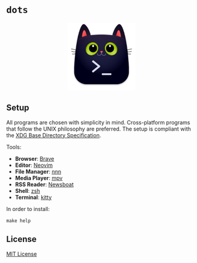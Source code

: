 # `dots`

<p align="center"><img src="kitty.png" alt="Logo" width="180" /></p>

## Setup

All programs are chosen with simplicity in mind. Cross-platform programs that
follow the UNIX philosophy are preferred. The setup is compliant with the
[XDG Base Directory Specification](https://specifications.freedesktop.org/basedir-spec/basedir-spec-latest.html).

Tools:

-   **Browser**: [Brave](https://github.com/brave/brave-browser)
-   **Editor**: [Neovim](https://github.com/neovim/neovim/)
-   **File Manager**: [nnn](https://github.com/jarun/nnn)
-   **Media Player**: [mpv](https://mpv.io/)
-   **RSS Reader**: [Newsboat](https://github.com/newsboat/newsboat)
-   **Shell**: [zsh](https://github.com/zsh-users/zsh)
-   **Terminal**: [kitty](https://github.com/kovidgoyal/kitty/)

In order to install:

```console
make help
```

## License

[MIT License](LICENSE)
